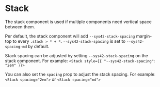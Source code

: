 # Stack

The stack component is used if multiple components need vertical space between them.

Per default, the stack component will add `--sys42-stack-spacing` margin-top to every `.stack > * + *`. `--sys42-stack-spacing` is set to `--sys42-spacing-md` by default.

Stack spacing can be adjusted by setting `--sys42-stack-spacing` on the stack component. For example:
`<Stack style={{ "--sys42-stack-spacing": "2em" }}>`

You can also set the `spacing` prop to adjust the stack spacing. For example:
`<Stack spacing="2em">` or `<Stack spacing="md">`

